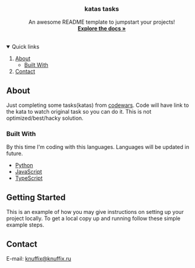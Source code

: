 
<!-- PROJECT LOGO -->
<br />
<p align="center">

  <h3 align="center">katas tasks</h3>

  <p align="center">
    An awesome README template to jumpstart your projects!
    <br />
    <a href="https://github.com/knuffix/codewars-tasks"><strong>Explore the docs »</strong></a>
    <br />
    <br />
  </p>
</p>



<!-- TABLE OF CONTENTS -->
<details open="open">
  <summary>Quick links</summary>
  <ol>
    <li>
      <a href="#about">About</a>
      <ul>
        <li><a href="#built-with">Built With</a></li>
      </ul>
    </li>
    <li><a href="#contact">Contact</a></li>
  </ol>
</details>



<!-- ABOUT THE PROJECT -->
## About

Just completing some tasks(katas) from [codewars](https://www.codewars.com). Code will have link to the kata to watch original task so you can do it. This is not optimized/best/hacky solution.

### Built With

By this time I'm coding with this languages. Languages will be updated in future.

* [Python](https://python.org)
* [JavaScript](https://www.javascript.com/)
* [TypeScript](https://www.typescriptlang.org/)



<!-- GETTING STARTED -->
## Getting Started

This is an example of how you may give instructions on setting up your project locally.
To get a local copy up and running follow these simple example steps.

<!-- CONTACT -->
## Contact


E-mail: [knuffix@knuffix.ru](knuffix@knuffix.ru)



